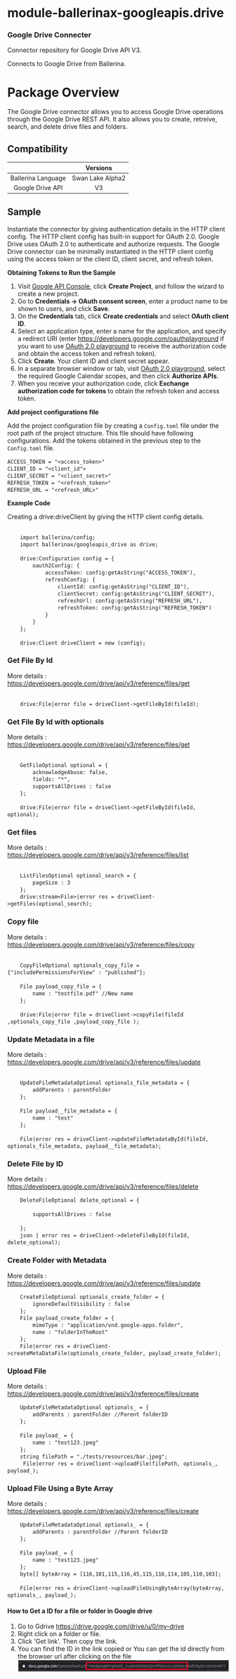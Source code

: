 # module-ballerinax-googleapis.drive
### Google Drive Connecter
Connector repository for Google Drive API V3.

Connects to Google Drive from Ballerina.

# Package Overview
The Google Drive connector allows you to access Google Drive operations through the Google Drive REST API. It also allows you to create, retreive, search, and delete drive files and folders.

## Compatibility

|                             |            Versions             |
|:---------------------------:|:-------------------------------:|
| Ballerina Language          |     Swan Lake Alpha2            |
| Google Drive API            |             V3                  |

## Sample

Instantiate the connector by giving authentication details in the HTTP client config. The HTTP client config has built-in support for OAuth 2.0. Google Drive uses OAuth 2.0 to authenticate and authorize requests. The Google Drive connector can be minimally instantiated in the HTTP client config using the access token or the client ID, client secret, and refresh token.

**Obtaining Tokens to Run the Sample**

1. Visit [Google API Console](https://console.developers.google.com), click **Create Project**, and follow the wizard to create a new project.
2. Go to **Credentials -> OAuth consent screen**, enter a product name to be shown to users, and click **Save**.
3. On the **Credentials** tab, click **Create credentials** and select **OAuth client ID**. 
4. Select an application type, enter a name for the application, and specify a redirect URI (enter https://developers.google.com/oauthplayground if you want to use 
[OAuth 2.0 playground](https://developers.google.com/oauthplayground) to receive the authorization code and obtain the 
access token and refresh token). 
5. Click **Create**. Your client ID and client secret appear. 
6. In a separate browser window or tab, visit [OAuth 2.0 playground](https://developers.google.com/oauthplayground), select the required Google Calendar scopes, and then click **Authorize APIs**.
7. When you receive your authorization code, click **Exchange authorization code for tokens** to obtain the refresh token and access token. 

**Add project configurations file**

Add the project configuration file by creating a `Config.toml` file under the root path of the project structure.
This file should have following configurations. Add the tokens obtained in the previous step to the `Config.toml` file.

```
ACCESS_TOKEN = "<access_token>"
CLIENT_ID = "<client_id">
CLIENT_SECRET = "<client_secret>"
REFRESH_TOKEN = "<refresh_token>"
REFRESH_URL = "<refresh_URL>"

```
**Example Code**

Creating a drive:driveClient by giving the HTTP client config details. 

```ballerina

    import ballerina/config;   
    import ballerinax/googleapis_drive as drive;

    drive:Configuration config = {
        oauth2Config: {
            accessToken: config:getAsString("ACCESS_TOKEN"),
            refreshConfig: {
                clientId: config:getAsString("CLIENT_ID"),
                clientSecret: config:getAsString("CLIENT_SECRET"),
                refreshUrl: config:getAsString("REFRESH_URL"),
                refreshToken: config:getAsString("REFRESH_TOKEN")
            }
        }
    };

    drive:Client driveClient = new (config);

```

### Get File By Id
More details : https://developers.google.com/drive/api/v3/reference/files/get
```ballerina

    drive:File|error file = driveClient->getFileById(fileId);

```

### Get File By Id with optionals
More details : https://developers.google.com/drive/api/v3/reference/files/get
```ballerina

    GetFileOptional optional = {
        acknowledgeAbuse: false,
        fields: "*",
        supportsAllDrives : false
    };

    drive:File|error file = driveClient->getFileById(fileId, optional);

```

### Get files
More details : https://developers.google.com/drive/api/v3/reference/files/list
```ballerina

    ListFilesOptional optional_search = {
        pageSize : 3
    };
    drive:stream<File>|error res = driveClient->getFiles(optional_search);

```

### Copy file
More details : https://developers.google.com/drive/api/v3/reference/files/copy
```ballerina

    CopyFileOptional optionals_copy_file = {"includePermissionsForView" : "published"};

    File payload_copy_file = {
        name : "testfile.pdf" //New name
    };

    drive:File|error file = driveClient->copyFile(fileId ,optionals_copy_file ,payload_copy_file );

```

### Update Metadata in a file
More details : https://developers.google.com/drive/api/v3/reference/files/update
```ballerina
    
    UpdateFileMetadataOptional optionals_file_metadata = {
        addParents : parentFolder
    };

    File payload__file_metadata = {
        name : "test"
    };

    File|error res = driveClient->updateFileMetadataById(fileId, optionals_file_metadata, payload__file_metadata);

```

### Delete File by ID
More details : https://developers.google.com/drive/api/v3/reference/files/delete
```ballerina
    DeleteFileOptional delete_optional = {

        supportsAllDrives : false

    };
    json | error res = driveClient->deleteFileById(fileId, delete_optional);
```

### Create Folder with Metadata
More details : https://developers.google.com/drive/api/v3/reference/files/update
```ballerina
    CreateFileOptional optionals_create_folder = {
        ignoreDefaultVisibility : false
    };
    File payload_create_folder = {
        mimeType : "application/vnd.google-apps.folder",
        name : "folderInTheRoot"
    };
    File|error res = driveClient->createMetaDataFile(optionals_create_folder, payload_create_folder);
```

### Upload File
More details : https://developers.google.com/drive/api/v3/reference/files/create
```ballerina
    UpdateFileMetadataOptional optionals_ = {
        addParents : parentFolder //Parent folderID
    };

    File payload_ = {
        name : "test123.jpeg"
    };
    string filePath = "./tests/resources/bar.jpeg";
     File|error res = driveClient->uploadFile(filePath, optionals_, payload_);
```

### Upload File Using a Byte Array
More details : https://developers.google.com/drive/api/v3/reference/files/create
```ballerina
    UpdateFileMetadataOptional optionals_ = {
        addParents : parentFolder //Parent folderID
    };

    File payload_ = {
        name : "test123.jpeg"
    };
    byte[] byteArray = [116,101,115,116,45,115,116,114,105,110,103];

    File|error res = driveClient->uploadFileUsingByteArray(byteArray, optionals_, payload_);
```

#### How to Get a ID for a file or folder in Google drive
1. Go to Gdrive https://drive.google.com/drive/u/0/my-drive
2. Right click on a folder or file.
3. Click 'Get link'. Then copy the link.
4. You can find the ID in the link copied or You can get the id directly from the browser url after clicking on the file
![alt text](/metadata/extractIDfromUrl.jpeg?raw=true)